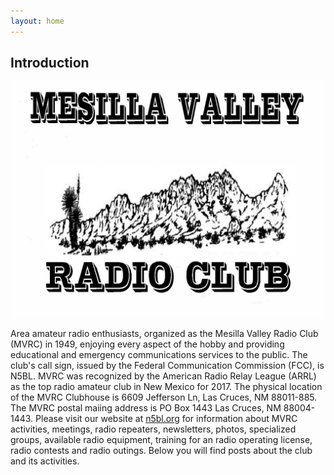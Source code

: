 ```yaml
---
layout: home
---
```


## Introduction

![Mesilla Valley Radio Club Logo](/assets/img/logo.bmp "MVRC")

Area amateur radio enthusiasts, organized as the Mesilla Valley Radio Club
(MVRC) in 1949, enjoying every aspect of the hobby and providing educational
and emergency communications services to the public.
The club's call sign, issued by the Federal Communication Commission (FCC), is
N5BL.
MVRC was recognized by the American Radio Relay League (ARRL) as the top radio
amateur club in New Mexico for 2017.
The physical location of the MVRC Clubhouse is 6609 Jefferson Ln, Las Cruces,
NM 88011-885.
The MVRC postal maiing address is PO Box 1443 Las Cruces, NM 88004-1443.
Please visit our website at [n5bl.org][0] for information about MVRC
activities, meetings, radio repeaters, newsletters, photos, specialized groups,
available radio equipment, training for an radio operating license, radio
contests and radio outings.
Below you will find posts about the club and its activities.

[0]: https://n5bl.prestonhager.com/

